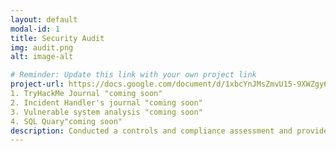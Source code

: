 ```yaml
---
layout: default
modal-id: 1
title: Security Audit
img: audit.png
alt: image-alt

# Reminder: Update this link with your own project link
project-url: https://docs.google.com/document/d/1xbcYnJMsZmvU15-9XWZgy6R9CMc2YmVVNYeZ2NJI9KE/edit?usp=sharing
1. TryHackMe Journal "coming soon"
2. Incident Handler's journal "coming soon"
3. Vulnerable system analysis "coming soon"
4. SQL Quary"coming soon"
description: Conducted a controls and compliance assessment and provided recommendations to company stakeholders to mitigate risks and avoid fines based on best practices for NIST CSF, PCI DSS, GDPR, SOC 1 & SOC 2.
---
```

